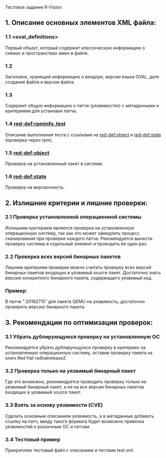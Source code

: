  Тестовое задание R-Vision

## 1. Описание основных элементов XML файла:

### 1.1 <oval_definitions>
Первый объект, который содержит классическую информацию о схемах и пространствах имен в файле.

### 1.2 <generator>
Заголовок, хранящий информацию о вендоре, версии языка OVAL, дате создания файла и версии файла.

### 1.3 <definitions>
Содержит общую информацию о патче (уязвимостях) с метаданными и критериями для установки патча.

### 1.4 <red-def:rpminfo_test>
Описание выполнения теста с ссылками на <red-def:object> и <red-def:state> (проверка через rpm).

### 1.5 <red-def:object>
Проверка на установленный пакет в системе.

### 1.6 <red-def:state>
Проверка на версионность.

## 2. Излишние критерии и лишние проверки:

### 2.1 Проверка установленной операционной системы
Излишним критерием является проверка на установленную операционную систему, так как это может замедлить процесс сканирования при проверке каждого патча. Рекомендуется вынести проверку системы в отдельный элемент и проводить ее один раз.

### 2.2 Проверка всех версий бинарных пакетов
Лишним критерием проверки можно считать проверку всех версий бинарных пакетов входящих в уязвимый source пакет. Достаточно знать версию конкретного бинарного пакета, содержащего уязвимый код.

### Пример:
В патче ":20192715" для пакета QEMU на уязвимость, достаточно проверять версию бинарного пакета.

## 3. Рекомендации по оптимизации проверок:

### 3.1 Убрать дублирующуюся проверку на установленную ОС
Рекомендуется убрать дублирующуюся проверку в критериях на установленную операционную систему, оставив проверку пакета на ключ Red Hat redhatrelease2.

### 3.2 Проверка только на уязвимый бинарный пакет
Где это возможно, рекомендуется проводить проверку только на уязвимый бинарный пакет, а не на все версии бинарных пакетов входящих в уязвимый source пакет.

### 3.3 Взять за основу уязвимости (CVE)
Сделать основным описанием уязвимость, а в метаданные добавить ссылку на патч, ввиду такого формата будет возможно привязка уязвимостей к различным ОС и патчам.

### 3.4 Тестовый пример
Прикрепляю тестовый файл с описанием и тестами test.xml






